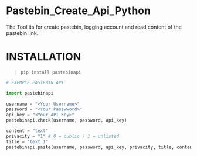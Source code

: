 # Pastebin_Create_Api_Python
The Tool its for create pastebin, logging account and read content of the pastebin link.


# INSTALLATION 
> ```pip install pastebinapi```


```py
# EXEMPLE PASTEBIN API 

import pastebinapi
   
username = "<Your Username>"
password = "<Your Passwword>"
api_key = "<Your API Key>"
pastebinapi.check(username, password, api_key)

content = "text"
privacity = "1" # 0 = public / 1 = unlisted
title = "text 1"
pastebinapi.paste(username, password, api_key, privacity, title, content)

```
